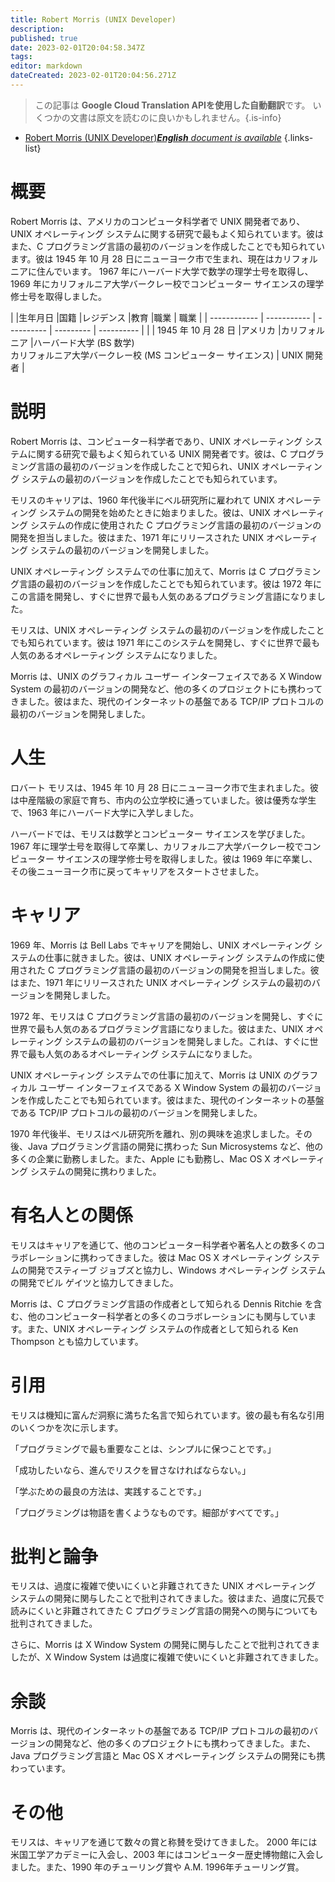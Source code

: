 ```yaml
---
title: Robert Morris (UNIX Developer)
description: 
published: true
date: 2023-02-01T20:04:58.347Z
tags: 
editor: markdown
dateCreated: 2023-02-01T20:04:56.271Z
---
```


> この記事は **Google Cloud Translation APIを使用した自動翻訳**です。
いくつかの文書は原文を読むのに良いかもしれません。{.is-info}



- [Robert Morris (UNIX Developer)***English** document is available*](/en/Knowledge-base/Dictionary/Person/robert-morris-unix-developer)
{.links-list}


# 概要

Robert Morris は、アメリカのコンピュータ科学者で UNIX 開発者であり、UNIX オペレーティング システムに関する研究で最もよく知られています。彼はまた、C プログラミング言語の最初のバージョンを作成したことでも知られています。彼は 1945 年 10 月 28 日にニューヨーク市で生まれ、現在はカリフォルニアに住んでいます。 1967 年にハーバード大学で数学の理学士号を取得し、1969 年にカリフォルニア大学バークレー校でコンピューター サイエンスの理学修士号を取得しました。

| |生年月日 |国籍 |レジデンス |教育 |職業 | 職業
| | ------------ | ----------- | ---------- | --------- | ---------- |
| | 1945 年 10 月 28 日 |アメリカ |カリフォルニア |ハーバード大学 (BS 数学)<br>カリフォルニア大学バークレー校 (MS コンピューター サイエンス) | UNIX 開発者 |

# 説明

Robert Morris は、コンピューター科学者であり、UNIX オペレーティング システムに関する研究で最もよく知られている UNIX 開発者です。彼は、C プログラミング言語の最初のバージョンを作成したことで知られ、UNIX オペレーティング システムの最初のバージョンを作成したことでも知られています。

モリスのキャリアは、1960 年代後半にベル研究所に雇われて UNIX オペレーティング システムの開発を始めたときに始まりました。彼は、UNIX オペレーティング システムの作成に使用された C プログラミング言語の最初のバージョンの開発を担当しました。彼はまた、1971 年にリリースされた UNIX オペレーティング システムの最初のバージョンを開発しました。

UNIX オペレーティング システムでの仕事に加えて、Morris は C プログラミング言語の最初のバージョンを作成したことでも知られています。彼は 1972 年にこの言語を開発し、すぐに世界で最も人気のあるプログラミング言語になりました。

モリスは、UNIX オペレーティング システムの最初のバージョンを作成したことでも知られています。彼は 1971 年にこのシステムを開発し、すぐに世界で最も人気のあるオペレーティング システムになりました。

Morris は、UNIX のグラフィカル ユーザー インターフェイスである X Window System の最初のバージョンの開発など、他の多くのプロジェクトにも携わってきました。彼はまた、現代のインターネットの基盤である TCP/IP プロトコルの最初のバージョンを開発しました。

# 人生

ロバート モリスは、1945 年 10 月 28 日にニューヨーク市で生まれました。彼は中産階級の家庭で育ち、市内の公立学校に通っていました。彼は優秀な学生で、1963 年にハーバード大学に入学しました。

ハーバードでは、モリスは数学とコンピューター サイエンスを学びました。 1967 年に理学士号を取得して卒業し、カリフォルニア大学バークレー校でコンピューター サイエンスの理学修士号を取得しました。彼は 1969 年に卒業し、その後ニューヨーク市に戻ってキャリアをスタートさせました。

# キャリア

1969 年、Morris は Bell Labs でキャリアを開始し、UNIX オペレーティング システムの仕事に就きました。彼は、UNIX オペレーティング システムの作成に使用された C プログラミング言語の最初のバージョンの開発を担当しました。彼はまた、1971 年にリリースされた UNIX オペレーティング システムの最初のバージョンを開発しました。

1972 年、モリスは C プログラミング言語の最初のバージョンを開発し、すぐに世界で最も人気のあるプログラミング言語になりました。彼はまた、UNIX オペレーティング システムの最初のバージョンを開発しました。これは、すぐに世界で最も人気のあるオペレーティング システムになりました。

UNIX オペレーティング システムでの仕事に加えて、Morris は UNIX のグラフィカル ユーザー インターフェイスである X Window System の最初のバージョンを作成したことでも知られています。彼はまた、現代のインターネットの基盤である TCP/IP プロトコルの最初のバージョンを開発しました。

1970 年代後半、モリスはベル研究所を離れ、別の興味を追求しました。その後、Java プログラミング言語の開発に携わった Sun Microsystems など、他の多くの企業に勤務しました。また、Apple にも勤務し、Mac OS X オペレーティング システムの開発に携わりました。

# 有名人との関係

モリスはキャリアを通じて、他のコンピューター科学者や著名人との数多くのコラボレーションに携わってきました。彼は Mac OS X オペレーティング システムの開発でスティーブ ジョブズと協力し、Windows オペレーティング システムの開発でビル ゲイツと協力してきました。

Morris は、C プログラミング言語の作成者として知られる Dennis Ritchie を含む、他のコンピューター科学者との多くのコラボレーションにも関与しています。また、UNIX オペレーティング システムの作成者として知られる Ken Thompson とも協力しています。

# 引用

モリスは機知に富んだ洞察に満ちた名言で知られています。彼の最も有名な引用のいくつかを次に示します。

「プログラミングで最も重要なことは、シンプルに保つことです。」

「成功したいなら、進んでリスクを冒さなければならない。」

「学ぶための最良の方法は、実践することです。」

「プログラミングは物語を書くようなものです。細部がすべてです。」

# 批判と論争

モリスは、過度に複雑で使いにくいと非難されてきた UNIX オペレーティング システムの開発に関与したことで批判されてきました。彼はまた、過度に冗長で読みにくいと非難されてきた C プログラミング言語の開発への関与についても批判されてきました。

さらに、Morris は X Window System の開発に関与したことで批判されてきましたが、X Window System は過度に複雑で使いにくいと非難されてきました。

# 余談

Morris は、現代のインターネットの基盤である TCP/IP プロトコルの最初のバージョンの開発など、他の多くのプロジェクトにも携わってきました。また、Java プログラミング言語と Mac OS X オペレーティング システムの開発にも携わっています。

# その他

モリスは、キャリアを通じて数々の賞と称賛を受けてきました。 2000 年には米国工学アカデミーに入会し、2003 年にはコンピューター歴史博物館に入会しました。また、1990 年のチューリング賞や A.M. 1996年チューリング賞。